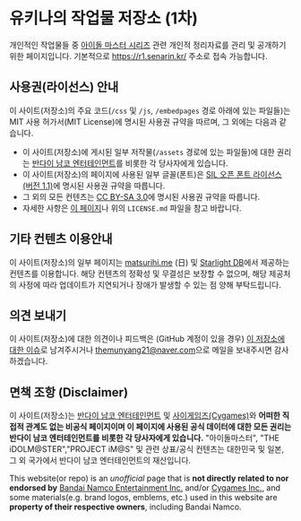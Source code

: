 # 유키나의 작업물 저장소 (1차)
개인적인 작업물들 중 [아이돌 마스터 시리즈](https://ko.wikipedia.org/wiki/%EC%95%84%EC%9D%B4%EB%8F%8C%EB%A7%88%EC%8A%A4%ED%84%B0_%EC%8B%9C%EB%A6%AC%EC%A6%88%EC%9D%98_%EC%9E%91%ED%92%88_%EB%AA%A9%EB%A1%9D) 관련 개인적 정리자료를 관리 및 공개하기 위한 페이지입니다. 기본적으로 https://r1.senarin.kr/ 주소로 접속 가능합니다.

## 사용권(라이선스) 안내
이 사이트(저장소)의 주요 코드(```/css``` 및 ```/js```, ```/embedpages``` 경로 아래에 있는 파일들)는 MIT 사용 허가서(MIT License)에 명시된 사용권 규약을 따르며, 그 외에는 다음과 같습니다.

- 이 사이트(저장소)에 게시된 일부 저작물(```/assets``` 경로에 있는 파일들)에 대한 권리는 [반다이 남코 엔터테인먼트](http://www.bandainamcoent.co.kr/)를 비롯한 각 당사자에게 있습니다.
- 이 사이트(저장소)의 페이지에 사용된 일부 글꼴(폰트)은 [SIL 오픈 폰트 라이선스 (버전 1.1)](https://opensource.org/licenses/OFL-1.1)에 명시된 사용권 규약을 따릅니다.
- 그 외의 모든 컨텐츠는 [CC BY-SA 3.0](https://creativecommons.org/licenses/by-sa/3.0/legalcode)에 명시된 사용권 규약을 따릅니다.
- 자세한 사항은 [이 페이지](https://r1.senarin.kr/license_disclaimer.htm)나 위의 ```LICENSE.md``` 파일을 참고 바랍니다.

## 기타 컨텐츠 이용안내
이 사이트(저장소)의 일부 페이지는 [matsurihi.me](https://www.matsurihi.me/) (日) 및 [Starlight DB](https://starlight.kirara.ca/)에서 제공하는 컨텐츠를 이용합니다. 해당 컨텐츠의 정확성 및 무결성은 보장할 수 없으며, 해당 제공처의 사정에 따라 업데이트가 지연되거나 장애가 발생할 수 있는 점 양해 부탁드립니다.

## 의견 보내기
이 사이트(저장소)에 대한 의견이나 피드백은 (GitHub 계정이 있을 경우) [이 저장소에 대한 이슈](https://github.com/Senarin/imasdatas/issues)로 남겨주시거나 <themunyang21@naver.com>으로 메일을 보내주시면 감사하겠습니다.

## 면책 조항 (Disclaimer)
이 사이트(저장소)는 [반다이 남코 엔터테인먼트](http://www.bandainamcoent.co.kr/) 및 [사이게임즈(Cygames)](https://www.cygames.co.kr/)와 **어떠한 직접적 관계도 없는 비공식 페이지이며 이 페이지에 사용된 공식 데이터에 대한 모든 권리는 반다이 남코 엔터테인먼트를 비롯한 각 당사자에게 있습니다.** "아이돌마스터", "THE iDOLM@STER","PROJECT iM@S" 및 관련 상표/공식 컨텐츠는 대한민국 및 일본, 그 외 국가에서 반다이 남코 엔터테인먼트의 재산입니다.  

This website(or repo) is an _unofficial_ page that is **not directly related to nor endorsed by** [Bandai Namco Entertainment Inc.](https://bandainamcoent.co.jp/english/) and/or [Cygames Inc.](https://www.cygames.co.jp/en/), and some materials(e.g. brand logos, emblems, etc.) used in this website are **property of their respective owners**, including Bandai Namco.
